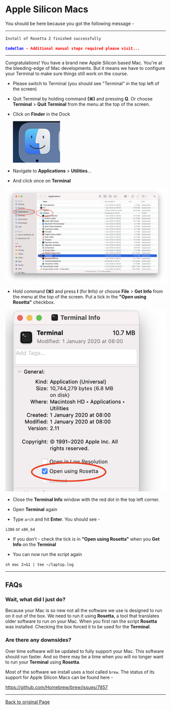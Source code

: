 # Apple Silicon Macs

You should be here because you got the following message -

<style
  type="text/css">
    .red {
      font-weight: bold;
      color: red;
    }
    .blue {
      font-weight: bold;
      color: blue;
    }
</style>

---

``Install of Rosetta 2 finished successfully``

<span class="blue">``CodeClan ``</span><span class="red">``- Additional manual steps required please visit...``</span>

---

Congratulations! You have a brand new Apple Silicon based Mac. You're at the bleeding-edge of Mac developments. But it means we have to configure your Terminal to make sure things still work on the course.

- Please switch to Terminal (you should see "Terminal" in the top left of the screen)

- Quit Terminal by holding command **(&#8984;)** and pressing **Q**. Or choose **Terminal**  > **Quit Terminal** from the menu at the top of the screen.

- Click on **Finder** in the Dock

  ![Finder](images/finder.png)

- Navigate to **Applications** > **Utilities**...

- And click once on **Terminal**

![Finder](images/finder_terminal.png)

- Hold command **(&#8984;)** and press **I** (for **I**nfo) or choose **File** > **Get Info** from the menu at the top of the screen. Put a tick in the **"Open using Rosetta"** checkbox.

![Finder](images/get_info.png)

- Close the **Terminal Info** window with the red dot in the top left corner.

- Open **Terminal** again  

- Type `arch` and hit **Enter**. You should see -

`i386` or `x86_64`

  - If you don't - check the tick is in **"Open using Rosetta"** when you **Get Info** on the **Terminal**

- You can now run the script again 

```sh mac 2>&1 | tee ~/laptop.log```


---

## FAQs

### Wait, what did I just do?

Because your Mac is so new not all the software we use is designed to run on it out of the box. We need to run it using **Rosetta**, a tool that translates older software to run on your Mac. When you first ran the script **Rosetta** was installed. Checking the box forced it to be used for the **Terminal**.

### Are there any downsides?

Over time software will be updated to fully support your Mac. This software should run faster. And so there may be a time when you will no longer want to run your **Terminal** using **Rosetta**.

Most of the software we install uses a tool called `brew`. The status of its support for Apple Silicon Macs can be found here -

https://github.com/Homebrew/brew/issues/7857

---






[Back to original Page](https://github.com/codeclan/laptop)


